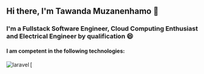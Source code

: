 ## Hi there, I'm Tawanda Muzanenhamo 👋

### I'm a Fullstack Software Engineer, Cloud Computing Enthusiast and Electrical Engineer by qualification :smile:

#### I am competent in the following technologies:

[<img align='left' alt='laravel' src='https://img.shields.io/badge/Laravel-FF2D20?style=for-the-badge&logo=laravel&logoColor=white' />

<!--
**tmuzanenhamo/tmuzanenhamo** is a ✨ _special_ ✨ repository because its `README.md` (this file) appears on your GitHub profile.

Here are some ideas to get you started:

- 🔭 I’m currently working on ...
- 🌱 I’m currently learning ...
- 👯 I’m looking to collaborate on ...
- 🤔 I’m looking for help with ...
- 💬 Ask me about ...
- 📫 How to reach me: ...
- 😄 Pronouns: ...
- ⚡ Fun fact: ...
-->
